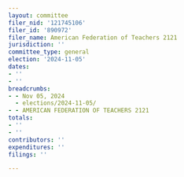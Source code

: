 ```yaml
---
layout: committee
filer_nid: '121745106'
filer_id: '890972'
filer_name: American Federation of Teachers 2121
jurisdiction: ''
committee_type: general
election: '2024-11-05'
dates:
- ''
- ''
breadcrumbs:
- - Nov 05, 2024
  - elections/2024-11-05/
- - AMERICAN FEDERATION OF TEACHERS 2121
totals:
- ''
- ''
contributors: ''
expenditures: ''
filings: ''

---
```


